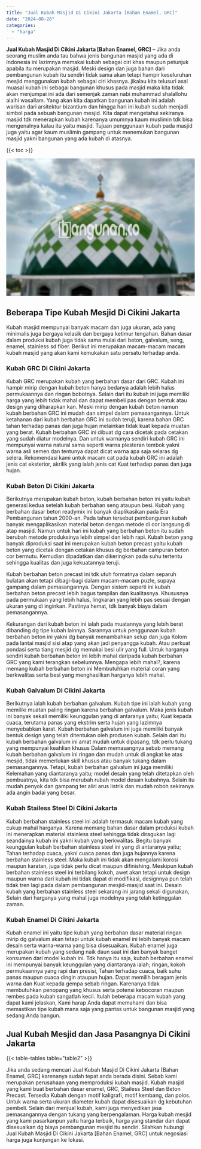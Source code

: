 ```yaml
---
title: "Jual Kubah Masjid Di Cikini Jakarta [Bahan Enamel, GRC]"
date: "2024-08-28"
categories: 
  - "harga"
---
```


**Jual Kubah Masjid Di Cikini Jakarta \[Bahan Enamel, GRC\]** – Jika anda seorang muslim anda tau bahwa jenis bangunan masjid yang ada di Indonesia ini lazimnya memakai kubah sebagai ciri khas maupun petunjuk apabila itu merupakan masjid. Meski design dan juga bahan dari pembangunan kubah itu sendiri tidak sama akan tetapi hampir keseluruhan mesjid menggunakan kubah sebagai ciri khasnya. jikalau kita telusuri asal muasal kubah ini sebagai bangunan khusus pada masjid maka kita tidak akan menjumpai ini ada dari semenjak zaman nabi muhammad shalallohu alaihi wasallam. Yang akan kita dapatkan bangunan kubah ini adalah warisan dari arsitektur bizantium dan hingga hari ini kubah sudah menjadi simbol pada sebuah bangunan mesjid. Kita dapat mengetahui sekiranya masjid tdk menerapkan kubah karenanya umumnya kaum muslimin tdk bisa mengenalnya kalau itu yaitu masjid. Tujuan penggunaan kubah pada masjid juga yaitu agar kaum muslimin gampang untuk menemukan bangunan masjid yakni bangunan yang ada kubah di atasnya.

{{< toc >}}

![Jual Kubah Masjid Di Cikini Jakarta [Bahan Enamel, GRC]](/images/jual-kubah-masjid-20.png)

## Beberapa Tipe Kubah Mesjid Di Cikini Jakarta

Kubah masjid mempunyai banyak macam dan juga ukuran, ada yang minimalis juga bergaya kelasik dan bergaya ketimur tengahan. Bahan dasar dalam produksi kubah juga tidak sama mulai dari beton, galvalum, seng, enamel, stainless sd fiber. Berikut ini merupakan macam-macam macam kubah masjid yang akan kami kemukakan satu persatu terhadap anda.

### Kubah GRC Di Cikini Jakarta

Kubah GRC merupakan kubah yang berbahan dasar dari GRC. Kubah ini hampir mirip dengan kubah beton hanya bedanya adalah lebih halus permukaannya dan ringan bobotnya. Selain dari itu kubah ini juga memiliki harga yang lebih tidak mahal dan dapat membeli pas dengan bentuk atau design yang diharapkan kan. Meski mirip dengan kubah beton namun kubah berbahan GRC ini mudah dan simpel dalam pemasangannya. Untuk ketahanan dari kubah berbahan GRC ini sudah teruji, karena bahan GRC tahan terhadap panas dan juga hujan melainkan tidak kuat kepada muatan yang berat. Kubah berbahan GRC ini dibuat dg cara dicetak pada cetakan yang sudah diatur modelnya. Dan untuk warnanya sendiri kubah GRC ini mempunyai warna natural sama seperti warna plesteran tembok yakni warna asli semen dan tentunya dapat dicat warna apa saja selaras dg selera. Rekomendasi kami untuk macam cat pada kubah GRC ini adalah jenis cat eksterior, akrilik yang ialah jenis cat Kuat terhadap panas dan juga hujan.

### Kubah Beton Di Cikini Jakarta

Berikutnya merupakan kubah beton, kubah berbahan beton ini yaitu kubah generasi kedua setelah kubah berbahan seng ataupun besi. Kubah yang berbahan dasar beton readymix ini banyak diaplikasikan pada Era Pembangunan tahun 2000-an. Pada tahun tersebut pembangunan kubah banyak mengaplikasikan material beton dengan metode di cor langsung di atap masjid. Namun untuk hari ini kubah yang berbahan beton itu sudah berubah metode produksinya lebih simpel dan lebih rapi. Kubah beton yang banyak diproduksi saat ini merupakan kubah beton precast yaitu kubah beton yang dicetak dengan cetakan khusus dg berbahan campuran beton cor bermutu. Kemudian dipadatkan dan dikeringkan pada suhu tertentu sehingga kualitas dan juga kekuatannya teruji.

Kubah berbahan beton precast ini tdk utuh formatnya dalam separuh bulatan akan tetapi dibagi-bagi dalam macam-macam puzle, supaya gampang dalam pemasangannya. Dengan sistem seperti ini kubah berbahan beton precast lebih bagus tampilan dan kualitasnya. Khususnya pada permukaan yang lebih halus, lingkaran yang lebih pas sesuai dengan ukuran yang di inginkan. Pastinya hemat, tdk banyak biaya dalam pemasangannya.

Kekurangan dari kubah beton ini ialah pada muatannya yang lebih berat dibanding dg tipe kubah lainnya. Sarannya untuk penggunaan kubah berbahan beton ini yakni dg banyak menambahkan selup dan juga Kolom pada lantai masjid sisi atap yang akan jadi penyangga kubah. Atau perkuat pondasi serta tiang mesjid dg memakai besi ulir yang full. Untuk harganya sendiri kubah berbahan beton ini lebih mahal daripada kubah berbahan GRC yang kami terangkan sebelumnya. Mengapa lebih mahal?, karena memang kubah berbahan beton ini Membutuhkan material coran yang berkwalitas serta besi yang menghasilkan harganya lebih mahal.

### Kubah Galvalum Di Cikini Jakarta

Berikutnya ialah kubah berbahan galvalum. Kubah tipe ini ialah kubah yang memiliki muatan paling ringan karena berbahan galvalum. Maka jenis kubah ini banyak sekali memiliki keunggulan yang di antaranya yaitu; Kuat kepada cuaca, terutama panas yang ekstrim serta hujan yang lazimnya menyebabkan karat. Kubah berbahan galvalum ini juga memiliki banyak bentuk design yang telah ditentukan oleh produsen kubah. Selain dari itu kubah berbahan galvalum ini amat mudah untuk dipasang, tdk perlu tukang yang mempunyai keahlian khusus Dalam memasangnya sebab memang kubah berbahan galvalum ini ringan dan mudah untuk di angkat ke atas mesjid, tidak memerlukan skill khusus atau banyak tukang dalam pemasangannya. Tetapi, kubah berbahan galvalum ini juga memiliki Kelemahan yang diantaranya yaitu; model desain yang telah ditetapkan oleh pembuatnya, kita tdk bisa merubah rubah model desain kubahnya. Selain itu mudah penyok dan gampang ter aliri arus listrik dan mudah roboh sekiranya ada angin badai yang besar.

### Kubah Stailess Steel Di Cikini Jakarta

Kubah berbahan stainless steel ini adalah termasuk macam kubah yang cukup mahal harganya. Karena memang bahan dasar dalam produksi kubah ini menerapkan material stainless steel sehingga tidak diragukan lagi seandainya kubah ini yakni kubah yang berkwalitas. Begitu banyak keunggulan kubah berbahan stainless steel ini yang di antaranya yaitu; Tahan terhadap cuaca, yakni cuaca panas dan juga hujannya karena berbahan stainless steel. Maka kubah ini tidak akan mengalami korosi maupun karatan, juga tidak perlu dicat maupun difinishing. Meskipun kubah berbahan stainless steel ini terbilang kokoh, awet akan tetapi untuk design maupun warna dari kubah ini tidak dapat di modifikasi, designnya pun telah tidak tren lagi pada dalam pembangunan mesjid-masjid saat ini. Desain kubah yang berbahan stainless steel sekarang ini jarang sekali digunakan, Selain dari harganya yang mahal juga modelnya yang telah ketinggalan zaman.

### Kubah Enamel Di Cikini Jakarta

Kubah enamel ini yaitu tipe kubah yang berbahan dasar material ringan mirip dg galvalum akan tetapi untuk kubah enamel ini lebih banyak macam desain serta warna-warna yang bisa disesuaikan. Kubah enamel juga merupakan kubah yang sedang naik daun saat ini dan banyak banget konsumen dari model kubah ini. Tdk hanya itu saja, kubah berbahan enamel ini mempunyai banyak keunggulan yang diantaranya ialah; ringan, kokoh permukaannya yang rapi dan presisi, Tahan terhadap cuaca, baik suhu panas maupun cuaca dingin ataupun hujan. Dapat memilih beragam jenis warna dan Kuat kepada gempa sebab ringan. Karenanya tidak membutuhkan penopang yang khusus serta potensi kebocoran maupun rembes pada kubah sangatlah kecil. Itulah beberapa macam kubah yang dapat kami jelaskan, Kami harap Anda dapat memahami dan bisa memastikan tipe kubah mana saja yang pantas untuk bangunan masjid yang sedang Anda bangun.

## Jual Kubah Mesjid dan Jasa Pasangnya Di Cikini Jakarta

{{< table-tables table="table2" >}}

Jika anda sedang mencari Jual Kubah Masjid Di Cikini Jakarta \[Bahan Enamel, GRC\] karenanya sudah tepat anda berada disini. Sebab kami merupakan perusahaan yang memproduksi kubah masjid. Kubah masjid yang kami buat berbahan dasar enamel, GRC, Stailess Steel dan Beton Precast. Tersedia Kubah dengan motif kaligrafi, motif kembang, dan polos. Untuk warna serta ukuran diameter kubah dapat disesuaikan dg kebutuhan pembeli. Selain dari menjual kubah, kami juga menyedikan jasa pemasangannya dengan tukang yang berpengalaman. Harga kubah mesjid yang kami pasarkanpun yaitu harga terbaik, harga yang standar dan dapat disesuaikan dg biaya pembangunan mesjid itu sendiri. Silahkan hubungi Jual Kubah Masjid Di Cikini Jakarta \[Bahan Enamel, GRC\] untuk negosiasi harga juga kunjungan ke lokasi.
